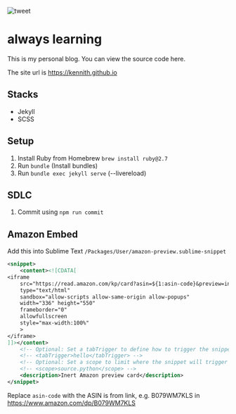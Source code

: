 ![tweet](https://github.com/kennith/blog/workflows/tweet/badge.svg)

# always learning

This is my personal blog. You can view the source code here.

The site url is https://kennith.github.io

## Stacks

- Jekyll
- SCSS

## Setup

1. Install Ruby from Homebrew `brew install ruby@2.7`
2. Run `bundle` (Install bundles)
3. Run `bundle exec jekyll serve` (--livereload)

## SDLC

1. Commit using `npm run commit`

## Amazon Embed

Add this into Sublime Text `/Packages/User/amazon-preview.sublime-snippet`

```xml
<snippet>
    <content><![CDATA[
<iframe 
    src="https://read.amazon.com/kp/card?asin=${1:asin-code}&preview=inline&linkCode=kpe"
    type="text/html" 
    sandbox="allow-scripts allow-same-origin allow-popups" 
    width="336" height="550" 
    frameborder="0" 
    allowfullscreen 
    style="max-width:100%" 
    >
</iframe>
]]></content>
    <!-- Optional: Set a tabTrigger to define how to trigger the snippet -->
    <!-- <tabTrigger>hello</tabTrigger> -->
    <!-- Optional: Set a scope to limit where the snippet will trigger -->
    <!-- <scope>source.python</scope> -->
    <description>Inert Amazon preview card</description>
</snippet>
```

Replace `asin-code` with the ASIN is from link, e.g. B079WM7KLS in https://www.amazon.com/dp/B079WM7KLS

